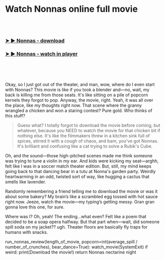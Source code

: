 <h1>Watch Nonnas online full movie</h1>


<br><br>

<h3><a href="https://Bobs-ibeltiran1973.github.io/wuozawwbrp/">➤ ► Nonnas - download</a></h3> 
<h3><a href="https://Bobs-ibeltiran1973.github.io/wuozawwbrp/">➤ ► Nonnas - watch in player</a></h3>


<br><br><br>


Okay, so I just got out of the theater, and man, wow, where do I even start with Nonnas? This movie is like if you took a blender and—no, wait, my back is killing me from those seats. It's like sitting on a pile of popcorn kernels they forgot to pop. Anyway, the movie, right. Yeah, it was all over the place, like my thoughts right now. That scene where the granny wrangled a chicken and won a staring contest? Pure gold. Who thinks of this stuff?

> Guess what? I totally forgot to download the movie before coming, but whatever, because you NEED to watch the movie for that chicken bit if nothing else. It's like the filmmakers threw in a kitchen sink full of spices, stirred it with a cough of chaos, and bam, you've got Nonnas. It's brilliant and confusing like a cat trying to solve a Rubik's Cube.

Oh, and the sound—those high-pitched scenes made me think someone was trying to tune a violin in my ear. And kids were kicking my seat—arghh, felt like I was in a soccer match theater edition. But, still, my mind keeps going back to that dancing bear in a tutu at Nonna's garden party. Weirdly heartwarming in an odd, twisted sort of way, like hugging a cactus that smells like lavender.

Randomly remembering a friend telling me to download the movie or was it about some bakery? My brain’s like a scrambled egg tossed with hot sauce right now. Jeeze, watch the movie—my typing’s getting messy. Gran gran gonna love this one, for sure.

Where was I? Oh, yeah! The ending...what even? Felt like a poem that decided to be a soap opera halfway. But that part when—wait, did someone spill soda on my jacket?? ugh. Theater floors are basically fly traps for humans with snacks. 

run_nonnas_review(length_of_movie, popcorn=int(average_spill / number_of_crunches), bear_dance=True):
    watch_movie(SystemExit)
    if weird: 
        print(Download the movie!)
 return Nonnas nectarine night
